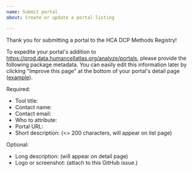 ```yaml
---
name: Submit portal
about: Create or update a portal listing

---
```


Thank you for submitting a portal to the HCA DCP Methods Registry!

To expedite your portal's addition to https://prod.data.humancellatlas.org/analyze/portals,
please provide the following package metadata.  You can easily edit this information later by clicking "Improve this page" at the bottom of your portal's detail page ([example](https://prod.data.humancellatlas.org/analyze/portals/asap)).

Required:
- Tool title: 
- Contact name: 
- Contact email: 
- Who to attribute: 
- Portal URL: 
- Short description: (<= 200 characters, will appear on list page)

Optional:
- Long description: (will appear on detail page)
- Logo or screenshot: (attach to this GitHub issue.)
